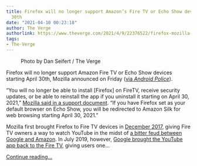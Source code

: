 ```yaml
---
title: Firefox will no longer support Amazon’s Fire TV or Echo Show devices on April
  30th
date: "2021-04-10 00:23:18"
author: The Verge
authorlink: https://www.theverge.com/2021/4/9/22376522/firefox-mozilla-ending-support-amazon-fire-tv-echo-show-google-youtube
tags:
- The-Verge
---
```

<figure>
      <img alt="" src="https://cdn.vox-cdn.com/thumbor/uI4m1Zg2ilRzrQCjM1nRH9TK_v8=/0x0:2040x1360/1310x873/cdn.vox-cdn.com/uploads/chorus_image/image/69104734/dseifert_210219_4433_0010.0.jpg" />
        <figcaption>Photo by Dan Seifert / The Verge</figcaption>
    </figure>

  <p id="H9L8qV">Firefox will no longer support Amazon Fire TV or Echo Show devices starting April 30th, Mozilla announced on Friday (<a href="https://www.androidpolice.com/2021/04/09/firefox-is-ending-support-for-amazon-fire-tv-and-echo-show-devices/">via <em>Android Police</em></a>). </p>
<p id="4n3pmQ">“You will no longer be able to install [Firefox] on FireTV, receive security updates, or be able to reinstall the app if you uninstall it starting on April 30, 2021,” <a href="https://support.mozilla.org/en-US/kb/end-support-firefox-amazon-devices">Mozilla said in a support document</a>. “If you have Firefox set as your default browser on Echo Show, you will be redirected to Amazon Silk for web browsing starting April 30, 2021.”</p>
<p id="cdc5Lz">Mozilla first brought Firefox to Fire TV devices in <a href="https://www.theverge.com/2017/12/20/16801908/mozilla-firefox-amazon-fire-tv-app-google-youtube-feud">December 2017</a>, giving Fire TV owners a way to watch YouTube in the midst of <a href="https://www.theverge.com/2017/12/5/16738748/google-amazon-feud-youtube-pulled-off-fire-tv-echo-show-nest-devices">a bitter feud between Google and Amazon</a>. In July 2019, however, <a href="https://www.theverge.com/2019/7/9/20686773/youtube-fire-tv-prime-video-chromecast-amazon-google-launch-today-available">Google brought the YouTube app back to the Fire TV</a>, giving users one...</p>
  <p>
    <a href="https://www.theverge.com/2021/4/9/22376522/firefox-mozilla-ending-support-amazon-fire-tv-echo-show-google-youtube">Continue reading&hellip;</a>
  </p>